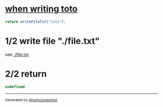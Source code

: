 # [when writing toto](../../filesystem.test.js#L9)

```js
return writeFileTxt("toto");
```

# 1/2 write file "./file.txt"

see [./file.txt](./file.txt)

# 2/2 return

```js
undefined
```

---

<sub>
  Generated by <a href="https://github.com/jsenv/core/tree/main/packages/tooling/snapshot">@jsenv/snapshot</a>
</sub>

